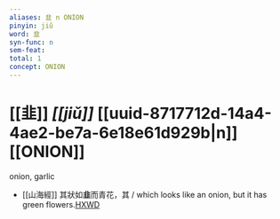 ```yaml
---
aliases: 韭 n ONION
pinyin: jiǔ
word: 韭
syn-func: n
sem-feat: 
total: 1
concept: ONION 
---
```

# [[韭]] *[[jiǔ]]*  [[uuid-8717712d-14a4-4ae2-be7a-6e18e61d929b|n]] [[ONION]]
onion, garlic
 - [[山海經]] 其狀如**韭**而青花，其 / which looks like an onion, but it has green flowers.[HXWD](https://hxwd.org/textview.html?location=KR3l0090_tls_001-1a.9)